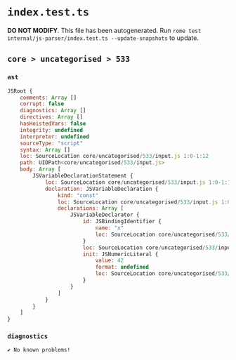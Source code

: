 # `index.test.ts`

**DO NOT MODIFY**. This file has been autogenerated. Run `rome test internal/js-parser/index.test.ts --update-snapshots` to update.

## `core > uncategorised > 533`

### `ast`

```javascript
JSRoot {
	comments: Array []
	corrupt: false
	diagnostics: Array []
	directives: Array []
	hasHoistedVars: false
	integrity: undefined
	interpreter: undefined
	sourceType: "script"
	syntax: Array []
	loc: SourceLocation core/uncategorised/533/input.js 1:0-1:12
	path: UIDPath<core/uncategorised/533/input.js>
	body: Array [
		JSVariableDeclarationStatement {
			loc: SourceLocation core/uncategorised/533/input.js 1:0-1:12
			declaration: JSVariableDeclaration {
				kind: "const"
				loc: SourceLocation core/uncategorised/533/input.js 1:0-1:12
				declarations: Array [
					JSVariableDeclarator {
						id: JSBindingIdentifier {
							name: "x"
							loc: SourceLocation core/uncategorised/533/input.js 1:6-1:7 (x)
						}
						loc: SourceLocation core/uncategorised/533/input.js 1:6-1:12
						init: JSNumericLiteral {
							value: 42
							format: undefined
							loc: SourceLocation core/uncategorised/533/input.js 1:10-1:12
						}
					}
				]
			}
		}
	]
}
```

### `diagnostics`

```
✔ No known problems!

```
